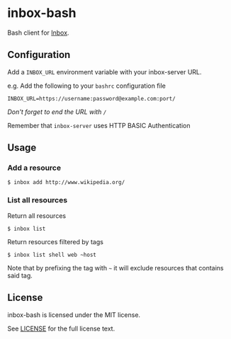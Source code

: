 # inbox-bash

Bash client for [Inbox](https://github.com/san650/inbox-server).

## Configuration

Add a `INBOX_URL` environment variable with your inbox-server URL.

e.g. Add the following to your `bashrc` configuration file

```
INBOX_URL=https://username:password@example.com:port/
```

*Don't forget to end the URL with `/`*

Remember that `inbox-server` uses HTTP BASIC Authentication

## Usage

### Add a resource

```
$ inbox add http://www.wikipedia.org/
```

### List all resources

Return all resources

```
$ inbox list
```

Return resources filtered by tags

```
$ inbox list shell web ~host
```

Note that by prefixing the tag with `~` it will exclude resources that contains
said tag.


## License

inbox-bash is licensed under the MIT license.

See [LICENSE](./LICENSE) for the full license text.
